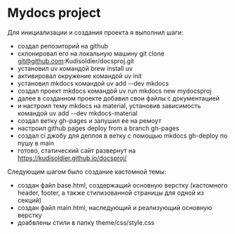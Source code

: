 # Mydocs project  
  
Для инициализации и создания проекта я выполнил шаги:
- создал репозиторий на github
- склонировал его на локальную машину git clone git@github.com:Kudisoldier/docsproj.git
- установил uv командой brew install uv
- активировал окружение командой uv init
- установил mkdocs командой uv add --dev mkdocs
- создал проект mkdocs командой uv run mkdocs new mydocsproj
- далее в созданном проекте добавил свои файлы с документацией
- и настроил тему mkdocs на material, установив зависимость командой uv add --dev mkdocs-material
- создал ветку gh-pages и запушил ее на ремоут
- настроил github pages deploy from a branch gh-pages
- создал ci джобу для деплоя в ветку с помощью mkdocs gh-deploy по пушу в main
- готово, статический сайт развернут на https://kudisoldier.github.io/docsproj/

Следующим шагом было создание кастомной темы:
- создан файл base.html, создержащий основную верстку (кастомного header, footer, а также стилизованной страницы для одной из секций)
- создан файл main.html, наследующий и реализующий основную верстку
- доабвлены стили в папку theme/css/style.css
